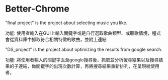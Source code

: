# Better-Chrome

"final project" is the project about selecting music you like.

  功能: 使用者輸入在GUI上輸入關鍵字或是自行選取歌曲類型、或聽歌情境，程式會從資料庫中抓取符合相關特徵的歌曲，並附上連結 

"DS_project" is the project about optimizing the results from google search.

  功能: 將使用者輸入的關鍵字丟至google搜尋後，抓取並分析搜尋結果以及搜尋結果的子連結，做關鍵字的出現次數計算，再將搜尋結果重新排列，在呈現給使用者。
